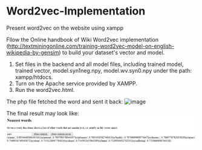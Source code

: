 # Word2vec-Implementation
Present word2vec on the website using xampp

Fllow the Online handbook of Wiki Word2vec implementation (http://textminingonline.com/training-word2vec-model-on-english-wikipedia-by-gensim) to build your dataset's vector and model.

1. Set files in the backend and all model files, including trained model, trained vector, model.syn1neg.npy, model.wv.syn0.npy under the path: xampp/htdocs. 
2. Turn on the Apache service provided by XAMPP. 
3. Run the word2vec.html.

The php file fetched the word and sent it back:
![image](https://github.com/Sabrinalulu/Word2vec-Implementation/commit/f43c6bd0b5d89f2a529f6055733fda608b7d9a9d)

The final result may look like:
![image](https://github.com/Sabrinalulu/Word2vec-Implementation/blob/master/pain.PNG)
